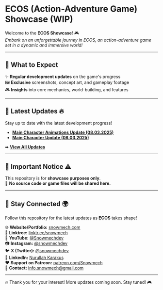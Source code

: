 # ECOS (Action-Adventure Game) Showcase (WIP)

Welcome to the **ECOS Showcase**! 🎮  
*Embark on an unforgettable journey in ECOS, an action-adventure game set in a dynamic and immersive world!*

---

## 🚀 What to Expect
✨ **Regular development updates** on the game's progress  
🖼 **Exclusive** screenshots, concept art, and gameplay footage  
🎮 **Insights** into core mechanics, world-building, and features

---

## 📢 Latest Updates 🔥

Stay up to date with the latest development progress!

- **[Main Character Animations Update (08.03.2025)](Updates/Animations/MainCharacterAnimations.md)**
- **[Main Character Update (08.03.2025)](Updates/Characters/MainCharacter.md)**

➡ **[View All Updates](Updates/Update.md)**

---

## 📌 Important Notice ⚠️
This repository is for **showcase purposes only**.  
🚫 **No source code or game files will be shared here.**

---

## 🔔 Stay Connected 🌍
Follow this repository for the latest updates as **ECOS** takes shape!

🌐 **Website/Portfolio:** [snowmech.com](https://snowmech.com/)  
📌 **Linktree:** [linktr.ee/snowmech](https://linktr.ee/snowmech)  
🎥 **YouTube:** [@Snowmechdev](https://www.youtube.com/@Snowmechdev)  
📷 **Instagram:** [@snowmechdev](https://www.instagram.com/snowmechdev/)  
🐦 **X (Twitter):** [@snowmechdev](https://twitter.com/snowmechdev)  
💼 **LinkedIn:** [Nurullah Karakuş](https://www.linkedin.com/in/nurullahkarakus/)  
❤️ **Support on Patreon:** [patreon.com/Snowmech](https://patreon.com/Snowmech)  
📧 **Contact:** info.snowmech@gmail.com

---

🔥 Thank you for your interest! More updates coming soon. Stay tuned! 🎮  
